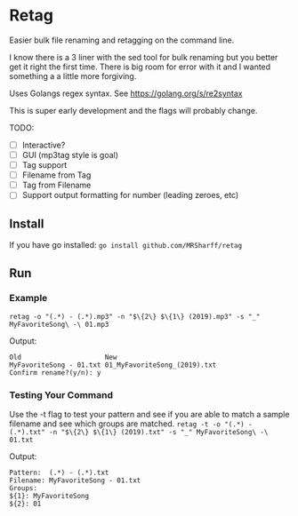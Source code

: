 # Retag
Easier bulk file renaming and retagging on the command line.

I know there is a 3 liner with the sed tool for bulk renaming but you better get it
right the first time. There is big room for error with it and I wanted something a
a little more forgiving.

Uses Golangs regex syntax. See https://golang.org/s/re2syntax

This is super early development and the flags will probably change.

TODO:
- [ ] Interactive?
- [ ] GUI (mp3tag style is goal)
- [ ] Tag support
- [ ] Filename from Tag
- [ ] Tag from Filename
- [ ] Support output formatting for number (leading zeroes, etc)

## Install
If you have go installed:
`go install github.com/MRSharff/retag`

## Run

### Example
`retag -o "(.*) - (.*).mp3" -n "$\{2\} $\{1\} (2019).mp3" -s "_" MyFavoriteSong\ -\ 01.mp3`

Output:

```
Old                     New
MyFavoriteSong - 01.txt 01_MyFavoriteSong_(2019).txt
Confirm rename?(y/n): y
```

### Testing Your Command
Use the -t flag to test your pattern and see if you are able to match a sample filename and see which groups are matched.
`retag -t -o "(.*) - (.*).txt" -n "$\{2\} $\{1\} (2019).txt" -s "_" MyFavoriteSong\ -\ 01.txt`

Output:

```
Pattern:  (.*) - (.*).txt
Filename: MyFavoriteSong - 01.txt
Groups: 
${1}: MyFavoriteSong
${2}: 01
```
